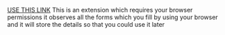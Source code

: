 [USE THIS LINK](https://www.theseotoday.com/2022/09/how-to-add-extensions-to-chrome.html)
This is an extension which requires your browser permissions it observes all the forms which you fill by using your browser and it will store the details so that you could use it later 